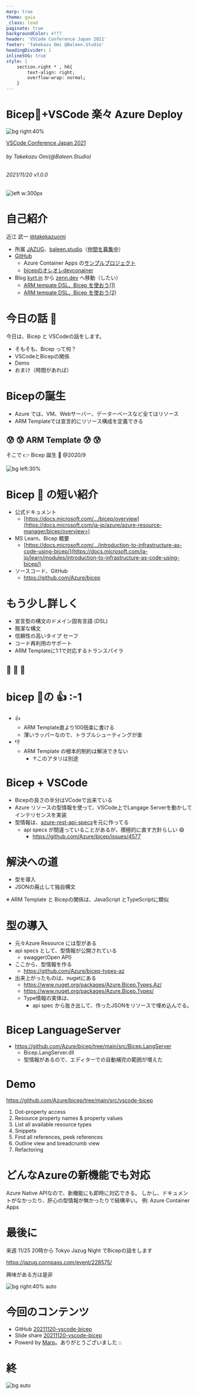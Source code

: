 ```yaml
---
marp: true
theme: gaia
_class: lead
paginate: true
backgroundColor: #fff
header: 'VSCode Conference Japan 2021'
footer: 'Takekazu Omi @Baleen.Studio'
headingDivider: 1
inlineSVG: true
style: |
    section.right * , h6{
        text-align: right;
        overflow-wrap: normal;
    }
---
```

<style>
@import url('https://fonts.googleapis.com/css2?family=Noto+Sans+JP:wght@700&display=swap');
section {
    font-family: 'Noto Sans JP', sans-serif;
}
</style>

# Bicep:muscle:+VSCode  楽々 Azure Deploy
<!-- _class: right -->

![bg right:40%](https://live.staticflickr.com/5726/23682448300_6f6e786096_h.jpg)

[VSCode Conference Japan 2021](https://jazug.connpass.com/event/223585/)

###### by Takekazu Omi(*@Baleen.Studio*)

###### 2021/11/20 v1.0.0

![left w:300px](https://www.baleen.studio/img/company/img-symbol.png)

# 自己紹介

近江 武一 [@takekazuomi](https://twitter.com/takekazuomi)

- 所属 [JAZUG](https://r.jazug.jp/)、[baleen.studio](https://baleen.studio)（[仲間を募集中](https://www.wantedly.com/projects/624553)）
- [GitHub](https://github.com/takekazuomi)
  - Azure Container Apps の[サンプルプロジェクト](https://github.com/takekazuomi/container-apps05)
  - [bicepのオレオレdevconainer](https://github.com/takekazuomi/devcontainer-bicep)
- Blog [kyrt.in](https://kyrt.in) から [zenn.dev](https://zenn.dev/takekazuomi) へ移動（したい）
  - [ARM tempate DSL、Bicep を使おう(1)](https://zenn.dev/takekazuomi/articles/bicep-getting-started)
  - [ARM tempate DSL、Bicep を使おう(2)](https://zenn.dev/takekazuomi/articles/bicep-getting-started2)

# 今日の話 :muscle:

今日は、Bicep と VSCodeの話をします。

- そもそも、Bicep って何？
- VSCodeとBicepの関係
- Demo
- おまけ（時間があれば）

# Bicepの誕生

- Azure では、VM、Webサーバー、データーベースなど全てはリソース
- ARM Templateでは宣言的にリソース構成を定義できる

## :cold_sweat: :cold_sweat: ARM Template :cold_sweat: :cold_sweat:

そこで :point_right: Bicep 誕生 :muscle: @2020/9

![bg left:30%](./media/pic04.png)

# **Bicep :muscle: の短い紹介**

- 公式ドキュメント
  - [https://docs.microsoft.com/.../bicep/overview](https://docs.microsoft.com/ja-jp/azure/azure-resource-manager/bicep/overview>)
- MS Learn、Bicep 概要
  - [https://docs.microsoft.com/.../introduction-to-infrastructure-as-code-using-bicep/](https://docs.microsoft.com/ja-jp/learn/modules/introduction-to-infrastructure-as-code-using-bicep/)
- ソースコード、GitHub
  - <https://github.com/Azure/bicep>

# もう少し詳しく

- 宣言型の構文のドメイン固有言語 (DSL)
- 簡潔な構文
- 信頼性の高いタイプ セーフ
- コード再利用のサポート
- ARM Templateに1:1で対応するトランスパイラ

## :muscle: :muscle: :muscle:

# **bicep :muscle:の** :+1: :-1

- :+1:
  - ARM Template直より100倍楽に書ける
  - 薄いラッパーなので、トラブルシューティングが楽
- :-1:
  - ARM Template の根本的制約は解決できない
    - ↑このアタリは別途

# Bicep + VSCode

- Bicepの良さの半分はVCodeで出来ている
- Azure リソースの型情報を使って、VSCode上でLangage Serverを動かしてインテリセンスを実装
- 型情報は、[azure-rest-api-specs](https://github.com/Azure/azure-rest-api-specs/blob/b49af808cba06f45b01193623ce1ff9e2e017777/specification/containerregistry/resource-manager/Microsoft.ContainerRegistry/preview/2021-06-01-preview/containerregistry.json#L3960-L3980)を元に作ってる
  - api specs が間違っていることがあるが、積極的に直す方針らしい :smile:
    - <https://github.com/Azure/bicep/issues/4577>

# 解決への道

- 型を導入
- JSONの廃止して独自構文

※ ARM Template と Bicepの関係は、JavaScript とTypeScriptに類似

# 型の導入

- 元々Azure Resource には型がある
- api specs として、型情報が公開されている
  - swagger(Open API)
- ここから、型情報を作る
  - <https://github.com/Azure/bicep-types-az>
- 出来上がったものは、nugetにある
  - <https://www.nuget.org/packages/Azure.Bicep.Types.Az/>
  - <https://www.nuget.org/packages/Azure.Bicep.Types/>
  - Type情報の実体は、
    - api spec から抜き出して、作ったJSONをリソースで埋め込んでる。

# Bicep LanguageServer

- <https://github.com/Azure/bicep/tree/main/src/Bicep.LangServer>
  - Bicep.LangServer.dll
  - 型情報があるので、エディターでの自動補完の範囲が増えた

# Demo

<https://github.com/Azure/bicep/tree/main/src/vscode-bicep>

1. Dot-property access
2. Resource property names & property values
3. List all available resource types
4. Snippets
5. Find all references, peek references
6. Outline view and breadcrumb view
7. Refactoring

# どんなAzureの新機能でも対応

Azure Native APIなので、新機能にも即時に対応できる。
しかし、ドキュメントがなかったり、肝心の型情報が無かったりで結構辛い。
例: Azure Container Apps

# 最後に

来週 11/25 20時から Tokyo Jazug Night でBicepの話をします

<https://jazug.connpass.com/event/228575/>

興味がある方は是非

![bg right:40% auto](./media/pic05.png)

# 今回のコンテンツ

- GitHub [20211120-vscode-bicep](https://github.com/takekazuomi/slide/blob/main/docs/20211120-vscode-bicep.md)
- Slide share [20211120-vscode-bicep](https://www.slideshare.net/takekazuomi/bicep-mysql/takekazuomi/?)
- Powerd by [Marp](https://github.com/marp-team/marp-cli#docker)。ありがとうございました ::

# 終

![bg auto](https://live.staticflickr.com/1459/23349702424_d4c2459d64_h.jpg)
